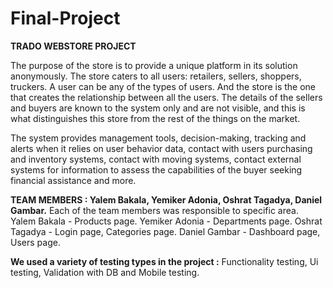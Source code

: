 # Final-Project

**TRADO WEBSTORE PROJECT** 

The purpose of the store is to provide a unique platform in its solution anonymously.
The store caters to all users: retailers, sellers, shoppers, truckers.
A user can be any of the types of users.
And the store is the one that creates the relationship between all the users.
The details of the sellers and buyers are known to the system only and are not visible,
and this is what distinguishes this store from the rest of the things on the market.

The system provides management tools, decision-making, tracking and alerts when it relies on user behavior data,
contact with users purchasing and inventory systems,
contact with moving systems,
contact external systems for information to assess the capabilities of the buyer seeking financial assistance and more.

**TEAM MEMBERS : Yalem Bakala, Yemiker Adonia, Oshrat Tagadya, Daniel Gambar.**
Each of the team members was responsible to specific area.
 Yalem Bakala - Products page.
Yemiker Adonia - Departments page.
Oshrat Tagadya - Login page, Categories page.
Daniel Gambar - Dashboard page, Users page.

**We used a variety of testing types in the project :**
Functionality testing, Ui testing,
Validation with DB and Mobile testing.
